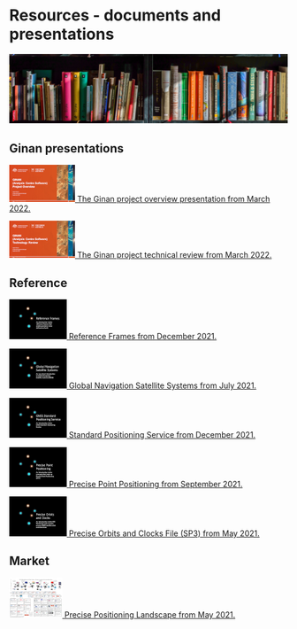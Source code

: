  
# Resources - documents and presentations

![A library of information](images/LibraryBooksStrip.png)


## Ginan presentations

[![](images/GinanProjectOverviewFrontSlide20210902v01.png) The Ginan project overview presentation from March 2022.](resources/GinanProjectOverview20220316v01.pdf)

[![](images/GinanTechnologyFrontSlide20210902v01.png) The Ginan project technical review from March 2022.](resources/GinanTechnology20220318v01.pdf)

## Reference

[![](images/ReferenceFramesFrontSlide20210618v01.png) Reference Frames from December 2021.](resources/ReferenceFrames20211209v01.pdf)

[![](images/GNSSFrontSlide20210618v01.png) Global Navigation Satellite Systems from July 2021.](resources/GNSS20211209v01.pdf)

[![](images/SPSFrontSlide20210623v01.png) Standard Positioning Service from December 2021.](resources/SPS20211216v01.pdf)

[![](images/PPPFrontSlide20210625v01.png) Precise Point Positioning from September 2021.](resources/PPP20211215v01.pdf)

[![](images/SP3-dQuickReferenceFrontSlidev01.png) Precise Orbits and Clocks File (SP3) from May 2021.](resources/SP3-dQuickReferencev01.pdf)

## Market

[![](images/GNSSLandscapeMiniv05.png) Precise Positioning Landscape from May 2021.](resources/GNSSLandscapev06.pdf)